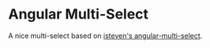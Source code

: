 # Angular Multi-Select
A nice multi-select based on [isteven's angular-multi-select](http://isteven.github.io/angular-multi-select).